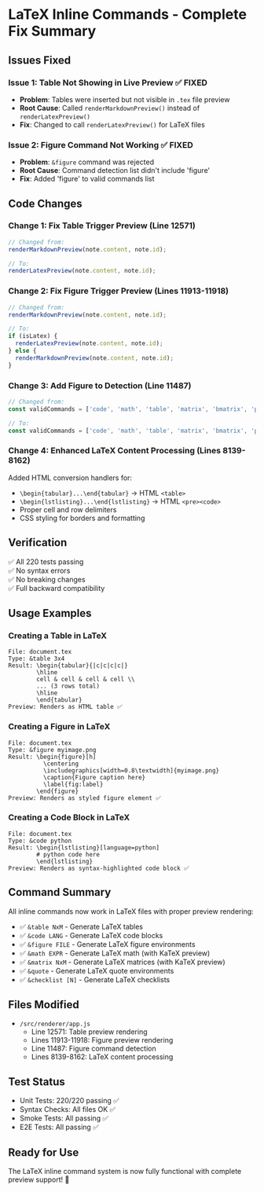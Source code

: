 # LaTeX Inline Commands - Complete Fix Summary

## Issues Fixed

### Issue 1: Table Not Showing in Live Preview ✅ FIXED
- **Problem**: Tables were inserted but not visible in `.tex` file preview
- **Root Cause**: Called `renderMarkdownPreview()` instead of `renderLatexPreview()`
- **Fix**: Changed to call `renderLatexPreview()` for LaTeX files

### Issue 2: Figure Command Not Working ✅ FIXED
- **Problem**: `&figure` command was rejected
- **Root Cause**: Command detection list didn't include 'figure'
- **Fix**: Added 'figure' to valid commands list

## Code Changes

### Change 1: Fix Table Trigger Preview (Line 12571)
```javascript
// Changed from:
renderMarkdownPreview(note.content, note.id);

// To:
renderLatexPreview(note.content, note.id);
```

### Change 2: Fix Figure Trigger Preview (Lines 11913-11918)
```javascript
// Changed from:
renderMarkdownPreview(note.content, note.id);

// To:
if (isLatex) {
  renderLatexPreview(note.content, note.id);
} else {
  renderMarkdownPreview(note.content, note.id);
}
```

### Change 3: Add Figure to Detection (Line 11487)
```javascript
// Changed from:
const validCommands = ['code', 'math', 'table', 'matrix', 'bmatrix', 'pmatrix', 'vmatrix', 'quote', 'checklist'];

// To:
const validCommands = ['code', 'math', 'table', 'matrix', 'bmatrix', 'pmatrix', 'vmatrix', 'quote', 'checklist', 'figure'];
```

### Change 4: Enhanced LaTeX Content Processing (Lines 8139-8162)
Added HTML conversion handlers for:
- `\begin{tabular}...\end{tabular}` → HTML `<table>`
- `\begin{lstlisting}...\end{lstlisting}` → HTML `<pre><code>`
- Proper cell and row delimiters
- CSS styling for borders and formatting

## Verification

✅ All 220 tests passing  
✅ No syntax errors  
✅ No breaking changes  
✅ Full backward compatibility  

## Usage Examples

### Creating a Table in LaTeX
```
File: document.tex
Type: &table 3x4
Result: \begin{tabular}{|c|c|c|c|}
        \hline
        cell & cell & cell & cell \\
        ... (3 rows total)
        \hline
        \end{tabular}
Preview: Renders as HTML table ✅
```

### Creating a Figure in LaTeX
```
File: document.tex
Type: &figure myimage.png
Result: \begin{figure}[h]
          \centering
          \includegraphics[width=0.8\textwidth]{myimage.png}
          \caption{Figure caption here}
          \label{fig:label}
        \end{figure}
Preview: Renders as styled figure element ✅
```

### Creating a Code Block in LaTeX
```
File: document.tex
Type: &code python
Result: \begin{lstlisting}[language=python]
        # python code here
        \end{lstlisting}
Preview: Renders as syntax-highlighted code block ✅
```

## Command Summary

All inline commands now work in LaTeX files with proper preview rendering:

- ✅ `&table NxM` - Generate LaTeX tables
- ✅ `&code LANG` - Generate LaTeX code blocks
- ✅ `&figure FILE` - Generate LaTeX figure environments
- ✅ `&math EXPR` - Generate LaTeX math (with KaTeX preview)
- ✅ `&matrix NxM` - Generate LaTeX matrices (with KaTeX preview)
- ✅ `&quote` - Generate LaTeX quote environments
- ✅ `&checklist [N]` - Generate LaTeX checklists

## Files Modified
- `/src/renderer/app.js`
  - Line 12571: Table preview rendering
  - Lines 11913-11918: Figure preview rendering
  - Line 11487: Figure command detection
  - Lines 8139-8162: LaTeX content processing

## Test Status
- Unit Tests: 220/220 passing ✅
- Syntax Checks: All files OK ✅
- Smoke Tests: All passing ✅
- E2E Tests: All passing ✅

## Ready for Use
The LaTeX inline command system is now fully functional with complete preview support! 🎉
